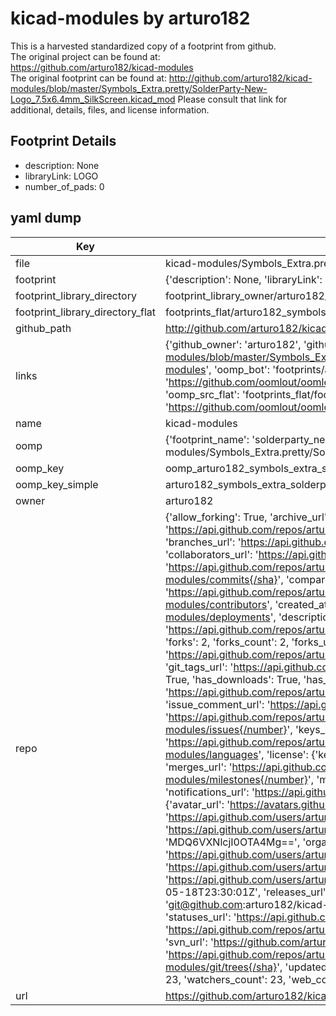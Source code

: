 # kicad-modules by arturo182  
This is a harvested standardized copy of a footprint from github.  
The original project can be found at:  
https://github.com/arturo182/kicad-modules  
The original footprint can be found at:
http://github.com/arturo182/kicad-modules/blob/master/Symbols_Extra.pretty/SolderParty-New-Logo_7.5x6.4mm_SilkScreen.kicad_mod
Please consult that link for additional, details, files, and license information.  
## Footprint Details
* description: None  
* libraryLink: LOGO  
* number_of_pads: 0  
## yaml dump  
| Key | Value |  
| --- | --- |  
| file | kicad-modules/Symbols_Extra.pretty/SolderParty-New-Logo_3x2.5mm_SilkScreen.kicad_mod |  
| footprint | {'description': None, 'libraryLink': 'LOGO', 'number_of_pads': 0} |  
| footprint_library_directory | footprint_library_owner/arturo182_kicad-modules |  
| footprint_library_directory_flat | footprints_flat/arturo182_symbols_extra_solderparty_new_logo_3x2_5mm_silkscreen/working |  
| github_path | http://github.com/arturo182/kicad-modules/blob/master/Symbols_Extra.pretty/SolderParty-New-Logo_3x2.5mm_SilkScreen.kicad_mod |  
| links | {'github_owner': 'arturo182', 'github_repo_name': 'kicad-modules', 'github_src': 'http://github.com/arturo182/kicad-modules/blob/master/Symbols_Extra.pretty/SolderParty-New-Logo_7.5x6.4mm_SilkScreen.kicad_mod', 'github_src_repo': 'https://github.com/arturo182/kicad-modules', 'oomp_bot': 'footprints/arturo182_symbols_extra_solderparty_new_logo_3x2_5mm_silkscreen/working', 'oomp_bot_github': 'https://github.com/oomlout/oomlout_oomp_footprint_bot/tree/main/footprints/arturo182_symbols_extra_solderparty_new_logo_3x2_5mm_silkscreen/working', 'oomp_src_flat': 'footprints_flat/footprints_flat/arturo182_symbols_extra_solderparty_new_logo_3x2_5mm_silkscreen/working', 'oomp_src_flat_github': 'https://github.com/oomlout/oomlout_oomp_footprint_src/tree/main/footprints_flat/arturo182_symbols_extra_solderparty_new_logo_3x2_5mm_silkscreen/working'} |  
| name | kicad-modules |  
| oomp | {'footprint_name': 'solderparty_new_logo_3x2_5mm_silkscreen', 'library_name': 'symbols_extra', 'original_filename': 'kicad-modules/Symbols_Extra.pretty/SolderParty-New-Logo_3x2.5mm_SilkScreen.kicad_mod', 'owner_name': 'arturo182'} |  
| oomp_key | oomp_arturo182_symbols_extra_solderparty_new_logo_3x2_5mm_silkscreen |  
| oomp_key_simple | arturo182_symbols_extra_solderparty_new_logo_3x2_5mm_silkscreen |  
| owner | arturo182 |  
| repo | {'allow_forking': True, 'archive_url': 'https://api.github.com/repos/arturo182/kicad-modules/{archive_format}{/ref}', 'archived': False, 'assignees_url': 'https://api.github.com/repos/arturo182/kicad-modules/assignees{/user}', 'blobs_url': 'https://api.github.com/repos/arturo182/kicad-modules/git/blobs{/sha}', 'branches_url': 'https://api.github.com/repos/arturo182/kicad-modules/branches{/branch}', 'clone_url': 'https://github.com/arturo182/kicad-modules.git', 'collaborators_url': 'https://api.github.com/repos/arturo182/kicad-modules/collaborators{/collaborator}', 'comments_url': 'https://api.github.com/repos/arturo182/kicad-modules/comments{/number}', 'commits_url': 'https://api.github.com/repos/arturo182/kicad-modules/commits{/sha}', 'compare_url': 'https://api.github.com/repos/arturo182/kicad-modules/compare/{base}...{head}', 'contents_url': 'https://api.github.com/repos/arturo182/kicad-modules/contents/{+path}', 'contributors_url': 'https://api.github.com/repos/arturo182/kicad-modules/contributors', 'created_at': '2019-03-24T21:03:47Z', 'default_branch': 'master', 'deployments_url': 'https://api.github.com/repos/arturo182/kicad-modules/deployments', 'description': 'A repository with all my custom footprints and 3d models for KiCad', 'disabled': False, 'downloads_url': 'https://api.github.com/repos/arturo182/kicad-modules/downloads', 'events_url': 'https://api.github.com/repos/arturo182/kicad-modules/events', 'fork': False, 'forks': 2, 'forks_count': 2, 'forks_url': 'https://api.github.com/repos/arturo182/kicad-modules/forks', 'full_name': 'arturo182/kicad-modules', 'git_commits_url': 'https://api.github.com/repos/arturo182/kicad-modules/git/commits{/sha}', 'git_refs_url': 'https://api.github.com/repos/arturo182/kicad-modules/git/refs{/sha}', 'git_tags_url': 'https://api.github.com/repos/arturo182/kicad-modules/git/tags{/sha}', 'git_url': 'git://github.com/arturo182/kicad-modules.git', 'has_discussions': True, 'has_downloads': True, 'has_issues': True, 'has_pages': False, 'has_projects': True, 'has_wiki': True, 'homepage': None, 'hooks_url': 'https://api.github.com/repos/arturo182/kicad-modules/hooks', 'html_url': 'https://github.com/arturo182/kicad-modules', 'id': 177469139, 'is_template': False, 'issue_comment_url': 'https://api.github.com/repos/arturo182/kicad-modules/issues/comments{/number}', 'issue_events_url': 'https://api.github.com/repos/arturo182/kicad-modules/issues/events{/number}', 'issues_url': 'https://api.github.com/repos/arturo182/kicad-modules/issues{/number}', 'keys_url': 'https://api.github.com/repos/arturo182/kicad-modules/keys{/key_id}', 'labels_url': 'https://api.github.com/repos/arturo182/kicad-modules/labels{/name}', 'language': None, 'languages_url': 'https://api.github.com/repos/arturo182/kicad-modules/languages', 'license': {'key': 'mit', 'name': 'MIT License', 'node_id': 'MDc6TGljZW5zZTEz', 'spdx_id': 'MIT', 'url': 'https://api.github.com/licenses/mit'}, 'merges_url': 'https://api.github.com/repos/arturo182/kicad-modules/merges', 'milestones_url': 'https://api.github.com/repos/arturo182/kicad-modules/milestones{/number}', 'mirror_url': None, 'name': 'kicad-modules', 'network_count': 2, 'node_id': 'MDEwOlJlcG9zaXRvcnkxNzc0NjkxMzk=', 'notifications_url': 'https://api.github.com/repos/arturo182/kicad-modules/notifications{?since,all,participating}', 'open_issues': 0, 'open_issues_count': 0, 'owner': {'avatar_url': 'https://avatars.githubusercontent.com/u/249082?v=4', 'events_url': 'https://api.github.com/users/arturo182/events{/privacy}', 'followers_url': 'https://api.github.com/users/arturo182/followers', 'following_url': 'https://api.github.com/users/arturo182/following{/other_user}', 'gists_url': 'https://api.github.com/users/arturo182/gists{/gist_id}', 'gravatar_id': '', 'html_url': 'https://github.com/arturo182', 'id': 249082, 'login': 'arturo182', 'node_id': 'MDQ6VXNlcjI0OTA4Mg==', 'organizations_url': 'https://api.github.com/users/arturo182/orgs', 'received_events_url': 'https://api.github.com/users/arturo182/received_events', 'repos_url': 'https://api.github.com/users/arturo182/repos', 'site_admin': False, 'starred_url': 'https://api.github.com/users/arturo182/starred{/owner}{/repo}', 'subscriptions_url': 'https://api.github.com/users/arturo182/subscriptions', 'type': 'User', 'url': 'https://api.github.com/users/arturo182'}, 'private': False, 'pulls_url': 'https://api.github.com/repos/arturo182/kicad-modules/pulls{/number}', 'pushed_at': '2023-05-18T23:30:01Z', 'releases_url': 'https://api.github.com/repos/arturo182/kicad-modules/releases{/id}', 'size': 34164, 'ssh_url': 'git@github.com:arturo182/kicad-modules.git', 'stargazers_count': 23, 'stargazers_url': 'https://api.github.com/repos/arturo182/kicad-modules/stargazers', 'statuses_url': 'https://api.github.com/repos/arturo182/kicad-modules/statuses/{sha}', 'subscribers_count': 4, 'subscribers_url': 'https://api.github.com/repos/arturo182/kicad-modules/subscribers', 'subscription_url': 'https://api.github.com/repos/arturo182/kicad-modules/subscription', 'svn_url': 'https://github.com/arturo182/kicad-modules', 'tags_url': 'https://api.github.com/repos/arturo182/kicad-modules/tags', 'teams_url': 'https://api.github.com/repos/arturo182/kicad-modules/teams', 'temp_clone_token': None, 'topics': [], 'trees_url': 'https://api.github.com/repos/arturo182/kicad-modules/git/trees{/sha}', 'updated_at': '2023-06-14T22:18:18Z', 'url': 'https://api.github.com/repos/arturo182/kicad-modules', 'visibility': 'public', 'watchers': 23, 'watchers_count': 23, 'web_commit_signoff_required': False} |  
| url | https://github.com/arturo182/kicad-modules |  

